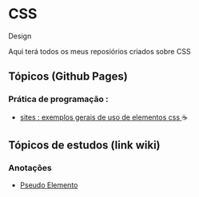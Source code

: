 # CSS

  Design
 
<p> Aqui terá todos os meus reposiórios criados sobre CSS </p>
 

<!---
<strong> Os significados dos logotipos :</strong>
|Descrição | Logotipo   |
|:--: |:--:|
| Projeto em desenvolvimento    |  🛑  |
| Meus projetos Favoritos | :heart: |
| Código Fonte - local do repositório | ☕|  -->

## Tópicos (Github Pages) 
### Prática de programação  : 
* [sites : exemplos gerais de uso de elementos css ]()  ☕ [ ]()


## Tópicos de estudos (link wiki)  
### Anotaçôes

* [Pseudo Elemento](https://github.com/LeandroPereira2603/CSS/wiki/Pseudo-Elemento) 
